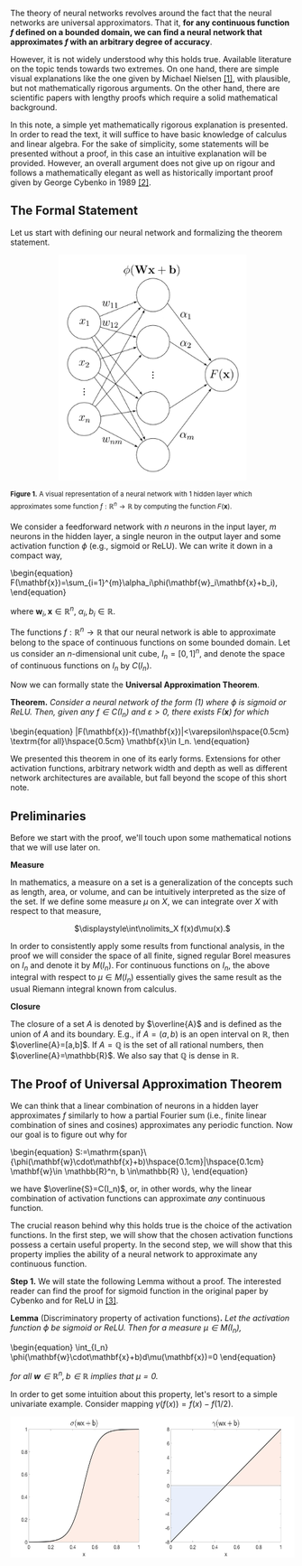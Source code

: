 The theory of neural networks revolves around the fact that the neural networks are universal approximators. That it, **for any continuous function $f$ defined on a bounded domain, we can find a neural network that approximates $f$ with an arbitrary degree of accuracy**.

However, it is not widely understood why this holds true. Available literature on the topic tends towards two extremes. On one hand, there are simple visual explanations like the one given by Michael Nielsen [[1]](http://neuralnetworksanddeeplearning.com/chap4.html), with plausible, but not mathematically rigorous arguments. On the other hand, there are scientific papers with lengthy proofs which require a solid mathematical background.

In this note, a simple yet mathematically rigorous explanation is presented. In order to read the text, it will suffice to have basic knowledge of calculus and linear algebra. For the sake of simplicity, some statements will be presented without a proof, in this case an intuitive explanation will be provided. However, an overall argument does not give up on rigour and follows a mathematically elegant as well as historically important proof given by George Cybenko in 1989 [[2]](https://web.eecs.umich.edu/~cscott/smlrg/approx_by_superposition.pdf).

## The Formal Statement
Let us start with defining our neural network and formalizing the theorem statement.

<div align="center">
<img src="https://raw.githubusercontent.com/olgagraf/olgagraf.github.io/main/assets/images/nn.jpg" height="400">
</div>

<sup>**Figure 1.** A visual representation of a neural network with 1 hidden layer which approximates some function $f: \mathbb{R}^n\rightarrow \mathbb{R}$ by computing the function $F(\mathbf{x})$.</sup>

We consider a feedforward network with $n$ neurons in the input layer, $m$ neurons in the hidden layer, a single neuron in the output layer and some activation function $\phi$ (e.g., sigmoid or ReLU). We can write it down in a compact way,

\begin{equation}
F(\mathbf{x})=\sum_{i=1}^{m}\alpha_i\phi(\mathbf{w}_i\mathbf{x}+b_i),
\end{equation}

where $\mathbf{w}_i, \mathbf{x} \in \mathbb{R}^n$, $\alpha_i, b_i \in \mathbb{R}$.

The functions $f:\mathbb{R}^n\rightarrow \mathbb{R}$ that our neural network is able to approximate belong to the space of continuous functions on some bounded domain. Let us consider an $n$-dimensional unit cube, $I_n=[0,1]^n$, and denote the space of continuous functions on $I_n$ by $C(I_n)$.

Now we can formally state the **Universal Approximation Theorem**.

**Theorem.** *Consider a neural network of the form (1) where $\phi$ is sigmoid or ReLU. Then, given any $f\in C(I_n)$ and $\varepsilon>0$, there exists $F(\mathbf{x})$ for which*

\begin{equation}
|F(\mathbf{x})-f(\mathbf{x})|<\varepsilon\hspace{0.5cm} \textrm{for all}\hspace{0.5cm} \mathbf{x}\in I_n.
\end{equation}

We presented this theorem in one of its early forms. Extensions for other activation functions, arbitrary network width and depth as well as different network architectures are available, but fall beyond the scope of this short note.

## Preliminaries

Before we start with the proof, we'll touch upon some mathematical notions that we will use later on.

**Measure**

In mathematics, a measure on a set is a generalization of the concepts such as length, area, or volume, and can be intuitively interpreted as the size of the set. If we define some measure $\mu$ on $X$, we can integrate over $X$ with respect to that measure,

<div align="center">
$\displaystyle\int\nolimits_X f(x)d\mu(x).$
</div>

In order to consistently apply some results from functional analysis, in the proof we will consider the space of all finite, signed regular Borel measures on $I_n$ and denote it by $M(I_n)$. For continuous functions on $I_n$, the above integral with respect to $\mu\in M(I_n)$ essentially gives the same result as the usual Riemann integral known from calculus.

**Closure**

The closure of a set $A$ is denoted by $\overline{A}$ and is defined as the union of $A$ and its boundary. E.g., if $A=(a,b)$ is an open interval on $\mathbb{R}$, then $\overline{A}=[a,b]$. If $A=\mathbb{Q}$ is the set of all rational numbers, then $\overline{A}=\mathbb{R}$. We also say that $\mathbb{Q}$ is dense in $\mathbb{R}$.

## The Proof of Universal Approximation Theorem

We can think that a linear combination of neurons in a hidden layer approximates $f$ similarly to how a partial Fourier sum (i.e., finite linear combination of sines and cosines) approximates any periodic function. Now our goal is to figure out why for

\begin{equation}
S:=\mathrm{span}\\{\phi(\mathbf{w}\cdot\mathbf{x}+b)\hspace{0.1cm}|\hspace{0.1cm} \mathbf{w}\in \mathbb{R}^n, b \in\mathbb{R} \\},
\end{equation}

we have $\overline{S}=C(I_n)$, or, in other words, why the linear combination of activation functions can approximate *any* continuous function.

The crucial reason behind why this holds true is the choice of the activation functions. In the first step, we will show that the chosen activation functions possess a certain useful property. In the second step, we will show that this property implies the ability of a neural network to approximate any continuous function.

**Step 1.** We will state the following Lemma without a proof. The interested reader can find the proof for sigmoid function in the original paper by Cybenko and for ReLU in [[3]](http://math.uchicago.edu/~may/REU2018/REUPapers/Guilhoto.pdf).

**Lemma** (Discriminatory property of activation functions)**.** *Let the activation function $\phi$ be sigmoid or ReLU. Then for a measure $\mu\in M(I_n)$,*

\begin{equation}
\int_{I_n} \phi(\mathbf{w}\cdot\mathbf{x}+b)d\mu(\mathbf{x})=0 
\end{equation}

*for all $\mathbf{w}\in \mathbb{R}^n,  b \in \mathbb{R}$ implies that  $\mu=0$.*

In order to get some intuition about this property, let's resort to a simple univariate example. Consider mapping $\gamma(f(x))=f(x)-f(1/2)$.

<div align="center">
<img src="https://raw.githubusercontent.com/olgagraf/olgagraf.github.io/main/assets/images/example.jpg" height="250">
</div>


<!---
**Bold** and _Italic_ and `Code` text
<ul>
  {% for post in site.posts %}
    <li>
      <a href="{{ post.url }}">{{ post.title }}</a>
    </li>
  {% endfor %}
</ul>
```markdown
Syntax highlighted code block
```
-->
